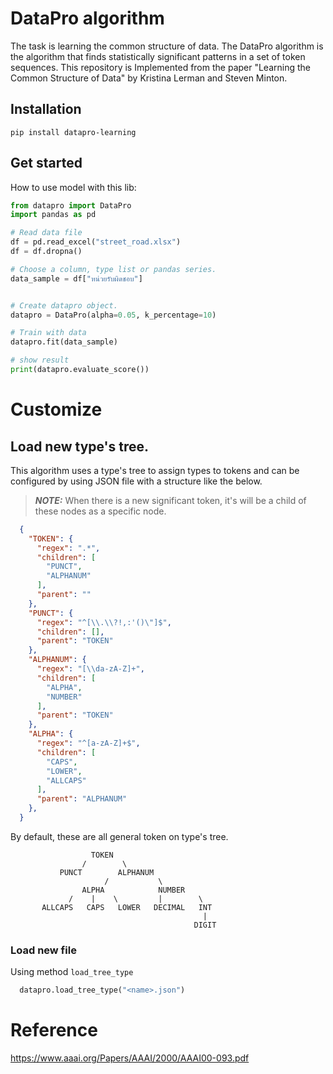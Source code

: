 # DataPro algorithm

The task is learning the common structure of data. The DataPro algorithm is the algorithm that finds statistically significant patterns in a set of token sequences.
This repository is Implemented from the paper "Learning the Common Structure of Data" by Kristina Lerman and Steven Minton.

## Installation

```
pip install datapro-learning
```

## Get started

How to use model with this lib:

```python
from datapro import DataPro
import pandas as pd

# Read data file
df = pd.read_excel("street_road.xlsx")
df = df.dropna()

# Choose a column, type list or pandas series.
data_sample = df["หน่วยรับผิดชอบ"]


# Create datapro object.
datapro = DataPro(alpha=0.05, k_percentage=10)

# Train with data
datapro.fit(data_sample)

# show result
print(datapro.evaluate_score())
```

# Customize 
## Load new type's tree.
This algorithm uses a type's tree to assign types to tokens and can be configured by using JSON file with a structure like the below.
> **_NOTE:_**  When there is a new significant token, it's will be a child of these nodes as a specific node.
```json
  {
    "TOKEN": {
      "regex": ".*",
      "children": [
        "PUNCT",
        "ALPHANUM"
      ],
      "parent": ""
    },
    "PUNCT": {
      "regex": "^[\\.\\?!,:'()\"]$",
      "children": [],
      "parent": "TOKEN"
    },
    "ALPHANUM": {
      "regex": "[\\da-zA-Z]+",
      "children": [
        "ALPHA",
        "NUMBER"
      ],
      "parent": "TOKEN"
    },
    "ALPHA": {
      "regex": "^[a-zA-Z]+$",
      "children": [
        "CAPS",
        "LOWER",
        "ALLCAPS"
      ],
      "parent": "ALPHANUM"
    },
  }
```
By default, these are all general token on type's tree.
```
                  TOKEN
                /        \
           PUNCT        ALPHANUM  
                     /           \
                ALPHA            NUMBER  
             /    |    \         |        \
       ALLCAPS   CAPS   LOWER   DECIMAL   INT
                                           |
                                         DIGIT
```
### Load new file 
Using method `load_tree_type`
```python
  datapro.load_tree_type("<name>.json")
```

# Reference

https://www.aaai.org/Papers/AAAI/2000/AAAI00-093.pdf
